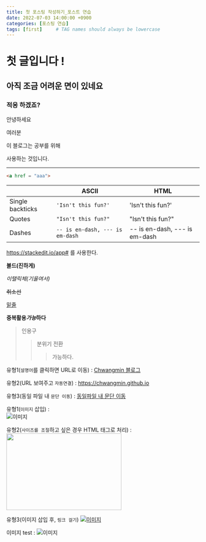 ```yaml
---
title: 첫 포스팅 작성하기_포스트 연습
date: 2022-07-03 14:00:00 +0900
categories: [포스팅 연습]
tags: [first]     # TAG names should always be lowercase
---
```


# 첫 글입니다 !

## 아직 조금 어려운 면이 있네요 

### 적응 하겠죠?

안녕하세요

여러분

이 블로그는
공부를 위해

사용하는 것입니다.

---

``` html
<a href = "aaa">

```

|                |ASCII                          |HTML                         |
|----------------|-------------------------------|-----------------------------|
|Single backticks|`'Isn't this fun?'`            |'Isn't this fun?'            |
|Quotes          |`"Isn't this fun?"`            |"Isn't this fun?"            |
|Dashes          |`-- is en-dash, --- is em-dash`|-- is en-dash, --- is em-dash|

https://stackedit.io/app# 를 사용한다.

__볼드(진하게)__


_이탤릭체(기울여서)_


~~취소선~~


<u>밑줄</u>


__중복활용*가능*하다__

> 인용구
>> 분위기 전환
>>> 가능하다.

유형1(`설명어`를 클릭하면 URL로 이동) : [Chwangmin 블로그](https://chwangmin.github.io "마우스 올려놓으면 말풍선 나옴")


유형2(URL 보여주고 `자동연결`) : <https://chwangmin.github.io>  


유형3(동일 파일 내 `문단 이동`) : [동일파일 내 문단 이동](#첫-글입니다)  

유형1(`이미지` 삽입) :  
![이미지](https://theorydb.github.io/assets/img/think/2019-06-25-think-future-ai-1.png "인공지능")
  
유형2(`사이즈를 조절`하고 싶은 경우 HTML 태그로 처리) :   
<img src="https://theorydb.github.io/assets/img/think/2019-06-25-think-future-ai-1.png" width="300" height="200"> 

유형3(이미지 삽입 후, `링크 걸기`)
[![이미지](https://theorydb.github.io/assets/img/think/2019-06-25-think-future-ai-1.png)](https://theorydb.github.io/think/2019/06/25/think-future-ai/)

이미지 test : ![이미지](https://user-images.githubusercontent.com/44563065/177028667-7460897b-920b-4fa4-a89a-afa97f7c5ce9.jpg "이미지 테스트")